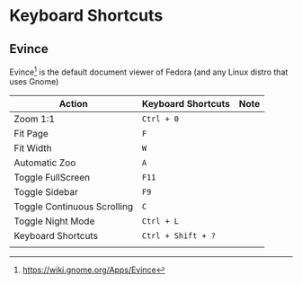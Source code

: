 # Keyboard Shortcuts

## Evince

Evince[^evince] is the default document viewer of Fedora (and any Linux distro that uses Gnome)

| Action                      | Keyboard Shortcuts | Note | 
|-----------------------------|--------------------|------| 
| Zoom 1:1                    | `Ctrl + 0`         |      |
| Fit Page                    | `F`                |      |
| Fit Width                   | `W`                |      |
| Automatic Zoo               | `A`                |      |
| Toggle FullScreen           | `F11`              |      |
| Toggle Sidebar              | `F9`               |      |
| Toggle Continuous Scrolling | `C`                |      |
| Toggle Night Mode           | `Ctrl + L`         |      |
| Keyboard Shortcuts          | `Ctrl + Shift + ?` |      |
|                             |                    |      |

[^evince]: https://wiki.gnome.org/Apps/Evince